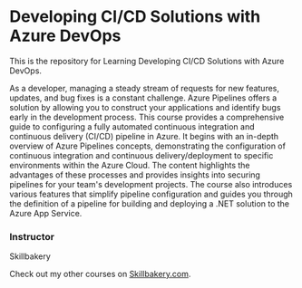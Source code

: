# Developing CI/CD Solutions with Azure DevOps
This is the repository for Learning Developing CI/CD Solutions with Azure DevOps.

As a developer, managing a steady stream of requests for new features, updates, and bug fixes is a constant challenge. Azure Pipelines offers a solution by allowing you to construct your applications and identify bugs early in the development process. This course provides a comprehensive guide to configuring a fully automated continuous integration and continuous delivery (CI/CD) pipeline in Azure. It begins with an in-depth overview of Azure Pipelines concepts, demonstrating the configuration of continuous integration and continuous delivery/deployment to specific environments within the Azure Cloud. The content highlights the advantages of these processes and provides insights into securing pipelines for your team's development projects. The course also introduces various features that simplify pipeline configuration and guides you through the definition of a pipeline for building and deploying a .NET solution to the Azure App Service.


### Instructor
Skillbakery
                            

Check out my other courses on [Skillbakery.com](https://skillbakery.com).
